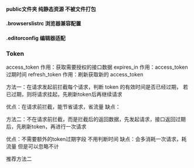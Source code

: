 #### public文件夹 纯静态资源 不被文件打包
#### .browserslistrc 浏览器兼容配置
#### .editorconfig 编辑器适配

### Token
access_token
    作用：获取需要授权的接口数据
expires_in
    作用：access_token 过期时间
refresh_token
    作用：刷新获取新的 access_token

方法一：在请求发起前拦截每个请求，判断 token 的有效时间是否已经过期， 若已过期，则将请求挂起，先刷新token后再继续请求

优点：在请求前拦截，能节省请求，省流量
缺点：

方法二：不在请求前拦截，而是拦截后的返回数据，先发起请求，接口返回过期后，先刷新token，再进行一次请求

优点：不需要额外的token过期字段 不用判断时间
缺点：会多消耗一次请求，耗流量 但是可以忽略不计 

推荐方法二